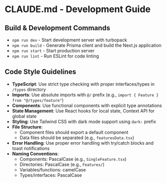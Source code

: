 # CLAUDE.md - Development Guide

## Build & Development Commands
- `npm run dev` - Start development server with turbopack
- `npm run build` - Generate Prisma client and build the Next.js application
- `npm run start` - Start production server
- `npm run lint` - Run ESLint for code linting

## Code Style Guidelines
- **TypeScript**: Use strict type checking with proper interfaces/types in `/types` directory
- **Imports**: Use absolute imports with `@/` prefix (e.g., `import { Feature } from "@/types/feature"`)
- **Components**: Use functional components with explicit type annotations
- **State Management**: Use React hooks for local state, Context API for global state
- **Styling**: Use Tailwind CSS with dark mode support using `dark:` prefix
- **File Structure**: 
  - Component files should export a default component
  - Data files should be separated (e.g., `featuresData.tsx`)
- **Error Handling**: Use proper error handling with try/catch blocks and toast notifications
- **Naming Conventions**:
  - Components: PascalCase (e.g., `SingleFeature.tsx`)
  - Directories: PascalCase (e.g., `Features/`)
  - Variables/functions: camelCase
  - Types/interfaces: PascalCase